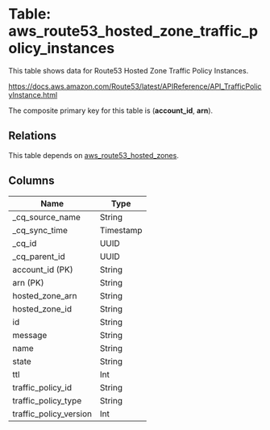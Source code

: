 # Table: aws_route53_hosted_zone_traffic_policy_instances

This table shows data for Route53 Hosted Zone Traffic Policy Instances.

https://docs.aws.amazon.com/Route53/latest/APIReference/API_TrafficPolicyInstance.html

The composite primary key for this table is (**account_id**, **arn**).

## Relations

This table depends on [aws_route53_hosted_zones](aws_route53_hosted_zones).

## Columns

| Name          | Type          |
| ------------- | ------------- |
|_cq_source_name|String|
|_cq_sync_time|Timestamp|
|_cq_id|UUID|
|_cq_parent_id|UUID|
|account_id (PK)|String|
|arn (PK)|String|
|hosted_zone_arn|String|
|hosted_zone_id|String|
|id|String|
|message|String|
|name|String|
|state|String|
|ttl|Int|
|traffic_policy_id|String|
|traffic_policy_type|String|
|traffic_policy_version|Int|